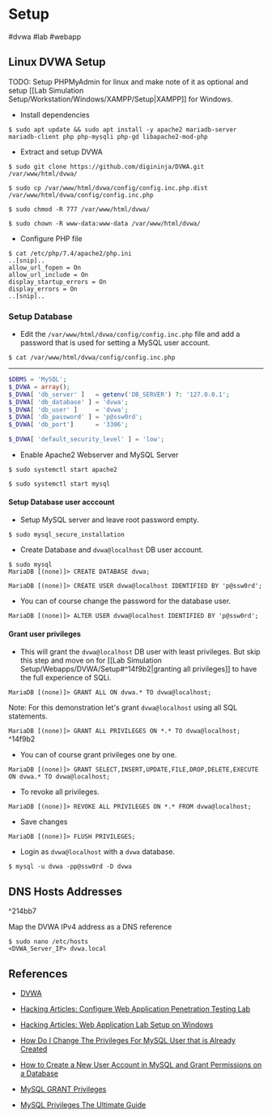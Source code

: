 # Setup

#dvwa #lab #webapp
## Linux DVWA Setup

TODO: Setup PHPMyAdmin for linux and make note of it as optional and setup [[Lab Simulation Setup/Workstation/Windows/XAMPP/Setup|XAMPP]] for Windows.

- Install dependencies

```
$ sudo apt update && sudo apt install -y apache2 mariadb-server mariadb-client php php-mysqli php-gd libapache2-mod-php
```

- Extract and setup DVWA

```
$ sudo git clone https://github.com/digininja/DVWA.git /var/www/html/dvwa/

$ sudo cp /var/www/html/dvwa/config/config.inc.php.dist /var/www/html/dvwa/config/config.inc.php

$ sudo chmod -R 777 /var/www/html/dvwa/

$ sudo chown -R www-data:www-data /var/www/html/dvwa/
```

- Configure PHP file

```
$ cat /etc/php/7.4/apache2/php.ini
..[snip]..
allow_url_fopen = On
allow_url_include = On  
display_startup_errors = On  
display_errors = On
..[snip]..
```

### Setup Database

- Edit the `/var/www/html/dvwa/config/config.inc.php` file and add a password that is used for setting a MySQL user account.

`$ cat /var/www/html/dvwa/config/config.inc.php`

---

```php
$DBMS = 'MySQL';
$_DVWA = array();
$_DVWA[ 'db_server' ]   = getenv('DB_SERVER') ?: '127.0.0.1';
$_DVWA[ 'db_database' ] = 'dvwa';
$_DVWA[ 'db_user' ]     = 'dvwa';
$_DVWA[ 'db_password' ] = 'p@ssw0rd';
$_DVWA[ 'db_port']      = '3306';

$_DVWA[ 'default_security_level' ] = 'low';
```

- Enable Apache2 Webserver and MySQL Server

```
$ sudo systemctl start apache2

$ sudo systemctl start mysql
```

#### Setup Database user acccount

- Setup MySQL server and leave root password empty.

`$ sudo mysql_secure_installation`

- Create Database and `dvwa@localhost` DB user account.

```
$ sudo mysql
MariaDB [(none)]> CREATE DATABASE dvwa;

MariaDB [(none)]> CREATE USER dvwa@localhost IDENTIFIED BY 'p@ssw0rd';
```

- You can of course change the password for the database user.

```
MariaDB [(none)]> ALTER USER dvwa@localhost IDENTIFIED BY 'p@ssw0rd';
```

#### Grant user privileges

- This will grant the `dvwa@localhost` DB user with least privileges. But skip this step and move on for [[Lab Simulation Setup/Webapps/DVWA/Setup#^14f9b2|granting all privileges]] to have the full experience of SQLi.

```
MariaDB [(none)]> GRANT ALL ON dvwa.* TO dvwa@localhost;
```

Note: For this demonstration let's grant `dvwa@localhost` using all SQL statements.

`MariaDB [(none)]> GRANT ALL PRIVILEGES ON *.* TO dvwa@localhost;` ^14f9b2

- You can of course grant privileges one by one.

`MariaDB [(none)]> GRANT SELECT,INSERT,UPDATE,FILE,DROP,DELETE,EXECUTE ON dvwa.* TO dvwa@localhost;`

- To revoke all privileges.

`MariaDB [(none)]> REVOKE ALL PRIVILEGES ON *.* FROM dvwa@localhost;`

- Save changes

`MariaDB [(none)]> FLUSH PRIVILEGES;`

- Login as `dvwa@localhost` with a `dvwa` database.

`$ mysql -u dvwa -pp@ssw0rd -D dvwa`

## DNS Hosts Addresses

^214bb7

Map the DVWA IPv4 address as a DNS reference

```
$ sudo nano /etc/hosts
<DVWA_Server_IP> dvwa.local
```

## References

- [DVWA](https://github.com/digininja/DVWA)

- [Hacking Articles: Configure Web Application Penetration Testing Lab](https://www.hackingarticles.in/configure-web-application-penetration-testing-lab/)

- [Hacking Articles: Web Application Lab Setup on Windows](https://www.hackingarticles.in/web-application-lab-setup-on-windows/)

- [How Do I Change The Privileges For MySQL User that is Already Created](https://serverfault.com/questions/115950/how-do-i-change-the-privileges-for-mysql-user-that-is-already-created)

- [How to Create a New User Account in MySQL and Grant Permissions on a Database](https://blog.devart.com/how-to-create-a-new-user-and-grant-privileges.html)

- [MySQL GRANT Privileges](https://www.mysqltutorial.org/mysql-grant.aspx)

- [MySQL Privileges The Ultimate Guide](https://www.prisma.io/dataguide/mysql/authentication-and-authorization/privilege-management)